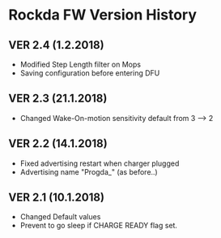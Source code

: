 # Rockda FW Version History

## VER 2.4 (1.2.2018)
* Modified Step Length filter on Mops
* Saving configuration before entering DFU

## VER 2.3 (21.1.2018)
* Changed Wake-On-motion sensitivity default from 3 --> 2

## VER 2.2 (14.1.2018)
* Fixed advertising restart when charger plugged
* Advertising name "Progda_<sensorID>" (as before..)

## VER 2.1 (10.1.2018)
* Changed Default values
* Prevent to go sleep if CHARGE READY flag set.
